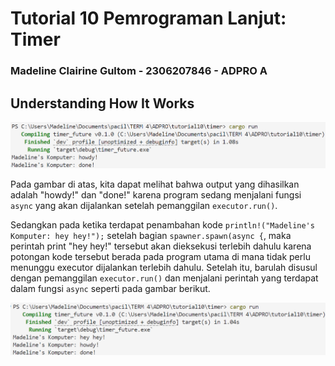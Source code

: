 # Tutorial 10 Pemrograman Lanjut: Timer
### Madeline Clairine Gultom - 2306207846 - ADPRO A

## Understanding How It Works
![alt text](img/image.png)

Pada gambar di atas, kita dapat melihat bahwa output yang dihasilkan adalah "howdy!" dan "done!" karena program sedang menjalani fungsi `async` yang akan dijalankan setelah pemanggilan `executor.run()`. 

Sedangkan pada ketika terdapat penambahan kode `println!("Madeline's Komputer: hey hey!");` setelah bagian `spawner.spawn(async {`, maka perintah print "hey hey!" tersebut akan dieksekusi terlebih dahulu karena potongan kode tersebut berada pada program utama di mana tidak perlu menunggu executor dijalankan terlebih dahulu. Setelah itu, barulah disusul dengan pemanggilan `executor.run()` dan menjalani perintah yang terdapat dalam fungsi `async` seperti pada gambar berikut.

![alt text](img/image-2.png)

